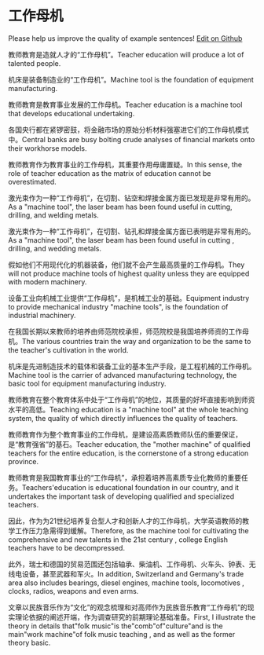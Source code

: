 # 工作母机

Please help us improve the quality of example sentences! [Edit on Github](https://github.com/jiyushe/jiyu-example-sentence-source/blob/main/chinese/gongzuomuji.md)

<p><span class="chinese">教师教育是造就人才的“工作母机”。</span><span class="english">Teacher education will produce a lot of talented people.</span></p>

<p><span class="chinese">机床是装备制造业的“工作母机”。</span><span class="english">Machine tool is the foundation of equipment manufacturing.</span></p>

<p><span class="chinese">教师教育是教育事业发展的工作母机。</span><span class="english">Teacher education is a machine tool that develops educational undertaking.</span></p>

<p><span class="chinese">各国央行都在紧锣密鼓，将金融市场的原始分析材料强塞进它们的工作母机模式中。</span><span class="english">Central banks are busy bolting crude analyses of financial markets onto their workhorse models.</span></p>

<p><span class="chinese">教师教育作为教育事业的工作母机，其重要作用毋庸置疑。</span><span class="english">In this sense, the role of teacher education as the matrix of education cannot be overestimated.</span></p>

<p><span class="chinese">激光束作为一种“工作母机”，在切割、钻空和焊接金属方面已发现是非常有用的。</span><span class="english">As a "machine tool", the laser beam has been found useful in cutting, drilling, and welding metals.</span></p>

<p><span class="chinese">激光束作为一种“工作母机”，在切割、钻孔和焊接金属方面已表明是非常有用的。</span><span class="english">As a "machine tool", the laser beam has been found useful in cutting , drilling, and wedding metals.</span></p>

<p><span class="chinese">假如他们不用现代化的机器装备，他们就不会产生最高质量的工作母机。</span><span class="english">They will not produce machine tools of highest quality unless they are equipped with modern machinery.</span></p>

<p><span class="chinese">设备工业向机械工业提供“工作母机”，是机械工业的基础。</span><span class="english">Equipment industry to provide mechanical industry "machine tools", is the foundation of industrial machinery.</span></p>

<p><span class="chinese">在我国长期以来教师的培养由师范院校承担，师范院校是我国培养师资的工作母机。</span><span class="english">The various countries train the way and organization to be the same to the teacher's cultivation in the world.</span></p>

<p><span class="chinese">机床是先进制造技术的载体和装备工业的基本生产手段，是工程机械的工作母机。</span><span class="english">Machine tool is the carrier of advanced manufacturing technology, the basic tool for equipment manufacturing industry.</span></p>

<p><span class="chinese">教师教育在整个教育体系中处于“工作母机”的地位，其质量的好坏直接影响到师资水平的高低。</span><span class="english">Teaching education is a "machine tool" at the whole teaching system, the quality of which directly influences the quality of teachers.</span></p>

<p><span class="chinese">教师教育作为整个教育事业的工作母机，是建设高素质教师队伍的重要保证，是“教育强省”的基石。</span><span class="english">Teacher education, the "mother machine" of qualified teachers for the entire education, is the cornerstone of a strong education province.</span></p>

<p><span class="chinese">教师教育是我国教育事业的“工作母机”，承担着培养高素质专业化教师的重要任务。</span><span class="english">Teachers'education is educational foundation in our country, and it undertakes the important task of developing qualified and specialized teachers.</span></p>

<p><span class="chinese">因此，作为为21世纪培养复合型人才和创新人才的工作母机，大学英语教师的教学工作压力急需得到缓解。</span><span class="english">Therefore, as the machine tool for cultivating the comprehensive and new talents in the 21st century , college English teachers have to be decompressed.</span></p>

<p><span class="chinese">此外，瑞士和德国的贸易范围还包括轴承、柴油机、工作母机、火车头、钟表、无线电设备，甚至武器和军火。</span><span class="english">In addition, Switzerland and Germany's trade area also includes bearings, diesel engines, machine tools, locomotives , clocks, radios, weapons and even arms.</span></p>

<p><span class="chinese">文章以民族音乐作为“文化”的观念梳理和对高师作为民族音乐教育“工作母机”的现实理论依据的阐述开端，作为调查研究的前期理论基础准备。</span><span class="english">First, I illustrate the theory in details that"folk music"is the"comb"of"culture"and is the main"work machine"of folk music teaching , and as well as the former theory basic.</span></p>

